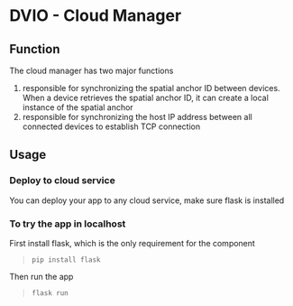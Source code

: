 # DVIO - Cloud Manager
## Function
The cloud manager has two major functions 
1. responsible for synchronizing the spatial anchor ID between devices. When a device retrieves the spatial anchor ID, it can create a local instance of the spatial anchor
2. responsible for synchronizing the host IP address between all connected devices to establish TCP connection

## Usage

### Deploy to cloud service
You can deploy your app to any cloud service, make sure flask is installed

### To try the app in localhost
First install flask, which is the only requirement for the component
>`pip install flask`

Then run the app 
>`flask run`
